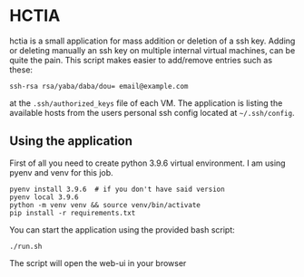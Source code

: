 HCTIA
=====

hctia is a small application for mass addition or deletion of a ssh key.
Adding or deleting manually an ssh key on multiple internal virtual machines, can be quite the pain. 
This script makes easier to add/remove entries such as these:
```shell
ssh-rsa rsa/yaba/daba/dou= email@example.com
```

at the `.ssh/authorized_keys` file of each VM. The application is listing the available hosts from the users personal ssh config located at `~/.ssh/config`.

Using the application
---------------------

First of all you need to create python 3.9.6 virtual environment. I am using pyenv and venv for this job.

```shell
pyenv install 3.9.6  # if you don't have said version
pyenv local 3.9.6
python -m venv venv && source venv/bin/activate
pip install -r requirements.txt
```

You can start the application using the provided bash script:

```shell
./run.sh
```

The script will open the web-ui in your browser